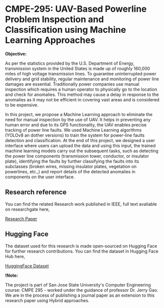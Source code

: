 # CMPE-295: UAV-Based Powerline Problem Inspection and Classification using Machine Learning Approaches


**Objective:**

As per the statistics provided by the U.S. Department of Energy, transmission system in the United States is made up of roughly 160,000 miles of high voltage transmission lines. To guarantee uninterrupted power delivery and grid stability, regular maintenance and monitoring of power line damages are essential. Traditionally power companies use manual inspection which requires a human operator to physically go to the location and check for anomalies. This method may cause a delay in response to the anomalies as it may not be efficient in covering vast areas and is considered to be expensive. 

In this project, we propose a Machine Learning approach to eliminate the need for manual inspection by the use of UAV. It helps in preventing any human error and due to its GPS functionality, the UAV enables precise tracking of power line faults. We used Machine Learning algorithms (YOLOv8 an dother versions) to train the system for power-line faults detection and classification. At the end of this project, we designed a user interface where users can upload the data and using this input, the trained machine learning models carry out the subsequent tasks, such as detecting the power line components (transmission tower, conductor, or insulator plate), identifying the faults by further classifying the faults into its subclasses (broken wires, missing insulator plates, vegetation on powerlines, etc.,) and report details of the detected anomalies in components on the user interface. 

## Research reference

You can find the related Research work published in IEEE, full text avaliable on researchgate here, 

[Research Paper](https://www.researchgate.net/publication/381461493_UAV-Based_Powerline_Problem_Inspection_and_Classification_using_Machine_Learning_Approaches)

## Hugging Face
The dataset used for this research is made open-sourced on Hugging Face for further research contributions. You can find the dataset in Hugging Face Hub here,

[HuggingFace Dataset](https://huggingface.co/datasets/docmhvr/powerline-components-and-faults)

**!Note:** 

The project is part of San Jose State University's Computer Engineering course: CMPE 295 - worked under the guidance of professor Dr. Jerry Gao. We are in the process of publishing a journal paper as an extension to this research paper using Hybrid approaches.
